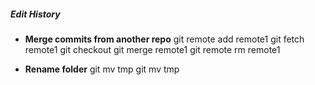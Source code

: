 ##### Edit History
  - **Merge commits from another repo**
    git remote add remote1 <remote-url>
    git fetch remote1
    git checkout <working-branch>
    git merge remote1
    git remote rm remote1
  
  - **Rename folder**
    git mv <old-name> tmp
    git mv tmp <new-name>
